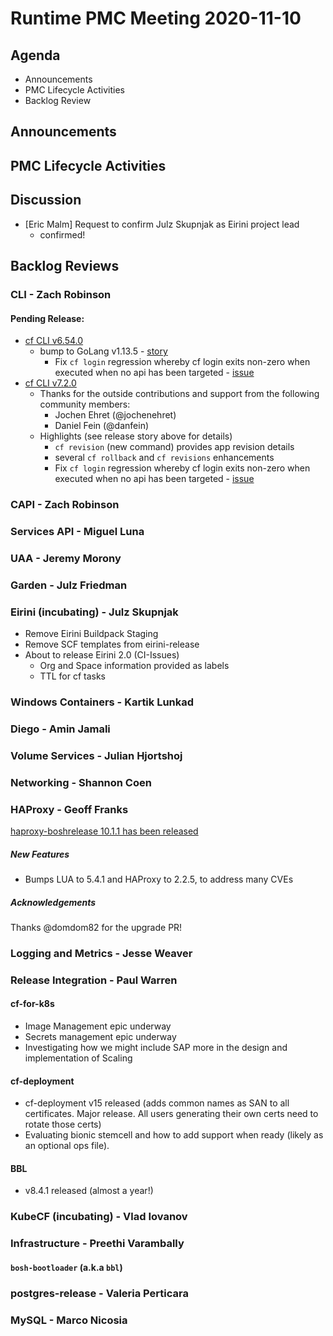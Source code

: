 # Runtime PMC Meeting 2020-11-10

## Agenda

* Announcements
* PMC Lifecycle Activities
* Backlog Review


## Announcements


## PMC Lifecycle Activities


## Discussion

- [Eric Malm] Request to confirm Julz Skupnjak as Eirini project lead
  - confirmed!


## Backlog Reviews

### CLI - Zach Robinson
#### Pending Release:
- [cf CLI v6.54.0](https://www.pivotaltracker.com/story/show/175258205)
  - bump to GoLang v1.13.5 - [story](https://www.pivotaltracker.com/story/show/175389164)
    - Fix `cf login` regression whereby cf login exits non-zero when executed when no api has been targeted - [issue](https://github.com/cloudfoundry/cli/issues/2011)
- [cf CLI v7.2.0](https://www.pivotaltracker.com/story/show/174832798)
  - Thanks for the outside contributions and support from the following community members:
    - Jochen Ehret (@jochenehret)
    - Daniel Fein  (@danfein)
  - Highlights (see release story above for details)
    - `cf revision` (new command) provides app revision details
    - several `cf rollback` and `cf revisions` enhancements
    - Fix `cf login` regression whereby cf login exits non-zero when executed when no api has been targeted - [issue](https://github.com/cloudfoundry/cli/issues/2011)

### CAPI - Zach Robinson


### Services API - Miguel Luna


### UAA - Jeremy Morony


### Garden - Julz Friedman


### Eirini (incubating) - Julz Skupnjak

- Remove Eirini Buildpack Staging
- Remove SCF templates from eirini-release
- About to release Eirini 2.0 (CI-Issues)
  - Org and Space information provided as labels
  - TTL for cf tasks



### Windows Containers - Kartik Lunkad


### Diego - Amin Jamali


### Volume Services - Julian Hjortshoj


### Networking - Shannon Coen


### HAProxy - Geoff Franks

[haproxy-boshrelease 10.1.1 has been released](https://github.com/cloudfoundry-incubator/haproxy-boshrelease/releases/tag/v10.1.1)
##### New Features

- Bumps LUA to 5.4.1 and HAProxy to 2.2.5, to address many CVEs

##### Acknowledgements

Thanks @domdom82 for the upgrade PR!

### Logging and Metrics - Jesse Weaver


### Release Integration - Paul Warren
#### cf-for-k8s
- Image Management epic underway
- Secrets management epic underway
- Investigating how we might include SAP more in the design and implementation of Scaling

#### cf-deployment
- cf-deployment v15 released (adds common names as SAN to all certificates.  Major release.  All users generating their own certs need to rotate those certs)
- Evaluating bionic stemcell and how to add support when ready (likely as an optional ops file).

#### BBL
- v8.4.1 released (almost a year!)

### KubeCF (incubating) - Vlad Iovanov


### Infrastructure - Preethi Varambally

#### `bosh-bootloader` (a.k.a `bbl`)


### postgres-release - Valeria Perticara


### MySQL - Marco Nicosia

